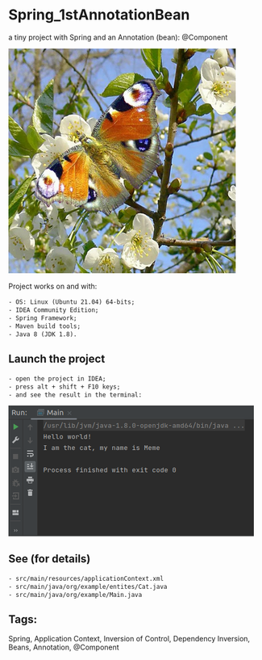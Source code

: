 # Spring_1stAnnotationBean

a tiny project with Spring and an Annotation (bean): @Component

<html><img src = "./docs/spring_3.png"></html>

Project works on and with:

	- OS: Linux (Ubuntu 21.04) 64-bits;
	- IDEA Community Edition;
	- Spring Framework;
	- Maven build tools;
	- Java 8 (JDK 1.8).

## Launch the project

	- open the project in IDEA;
	- press alt + shift + F10 keys;
	- and see the result in the terminal:

<html><img src = "./docs/result_3.png"></html>

## See (for details)

	- src/main/resources/applicationContext.xml
	- src/main/java/org/example/entites/Cat.java
	- src/main/java/org/example/Main.java

## Tags:
Spring, Application Context, Inversion of Control, Dependency Inversion, Beans, Annotation, @Component